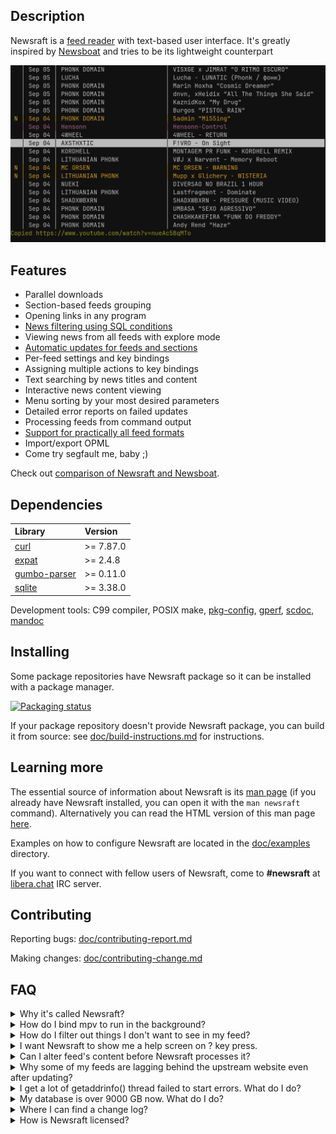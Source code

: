 ## Description

Newsraft is a [feed reader](https://en.wikipedia.org/wiki/News_aggregator) with
text-based user interface. It's greatly inspired by
[Newsboat](https://www.newsboat.org) and tries to be its lightweight counterpart

![Newsraft in action](doc/newsraft.png)

## Features

* Parallel downloads
* Section-based feeds grouping
* Opening links in any program
* [News filtering using SQL conditions](https://newsraft.codeberg.page/#item-rule_(*))
* Viewing news from all feeds with explore mode
* [Automatic updates for feeds and sections](https://newsraft.codeberg.page/#reload-period_(*))
* Per-feed settings and key bindings
* Assigning multiple actions to key bindings
* Text searching by news titles and content
* Interactive news content viewing
* Menu sorting by your most desired parameters
* Detailed error reports on failed updates
* Processing feeds from command output
* [Support for practically all feed formats](https://newsraft.codeberg.page/#FORMATS_SUPPORT)
* Import/export OPML
* Come try segfault me, baby ;)

Check out [comparison of Newsraft and Newsboat](https://codeberg.org/newsraft/newsraft/src/branch/main/doc/comparison-newsboat.md).

## Dependencies

| Library                                                        | Version   |
|:---------------------------------------------------------------|:----------|
| [curl](https://curl.se)                                        | >= 7.87.0 |
| [expat](https://github.com/libexpat/libexpat)                  | >= 2.4.8  |
| [gumbo-parser](https://codeberg.org/gumbo-parser/gumbo-parser) | >= 0.11.0 |
| [sqlite](https://www.sqlite.org)                               | >= 3.38.0 |

Development tools: C99 compiler, POSIX make, [pkg-config](https://www.freedesktop.org/wiki/Software/pkg-config), [gperf](https://www.gnu.org/software/gperf), [scdoc](https://git.sr.ht/~sircmpwn/scdoc), [mandoc](https://mandoc.bsd.lv)

## Installing

Some package repositories have Newsraft package so it can be installed with a
package manager.

[![Packaging status](https://repology.org/badge/vertical-allrepos/newsraft.svg?columns=4)](https://repology.org/project/newsraft/versions)

If your package repository doesn't provide Newsraft package, you can build it
from source: see [doc/build-instructions.md](https://codeberg.org/newsraft/newsraft/src/branch/main/doc/build-instructions.md)
for instructions.

## Learning more

The essential source of information about Newsraft is its
[man page](https://codeberg.org/newsraft/newsraft/src/branch/main/doc/newsraft.1)
(if you already have Newsraft installed, you can open it with the `man newsraft` command).
Alternatively you can read the HTML version of this man page [here](https://newsraft.codeberg.page).

Examples on how to configure Newsraft are located in the
[doc/examples](https://codeberg.org/newsraft/newsraft/src/branch/main/doc/examples)
directory.

If you want to connect with fellow users of Newsraft, come to **#newsraft** at [libera.chat](https://libera.chat) IRC server.

## Contributing

Reporting bugs: [doc/contributing-report.md](https://codeberg.org/newsraft/newsraft/src/branch/main/doc/contributing-report.md)

Making changes: [doc/contributing-change.md](https://codeberg.org/newsraft/newsraft/src/branch/main/doc/contributing-change.md)

## FAQ

<details>
	<summary>Why it's called Newsraft?</summary>
	This is a rip-off of <a href="https://www.newsboat.org">Newsboat</a>, replacing "boat" with "raft", which emphasizes a smaller codebase.
</details>

<details>
	<summary>How do I bind mpv to run in the background?</summary>
	<code>bind m exec setsid mpv --terminal=no "%l" &amp;</code>
</details>

<details>
	<summary>How do I filter out things I don't want to see in my feed?</summary>
	See <a href="https://newsraft.codeberg.page/#item-rule_(*)">item-rule</a> setting.
</details>

<details>
	<summary>I want Newsraft to show me a help screen on ? key press.</summary>
	Easy. Just put <code>bind ? exec man newsraft</code> into your <code>config</code> file.
</details>

<details>
	<summary>Can I alter feed's content before Newsraft processes it?</summary>
	Yes, you can do practically anything before Newsraft takes over. It's done
	via shell interlayer: any shell command in between of <code>$(</code>
	and <code>)</code> will be executed on reload and its standard output will
	be taken for a feed content. Here are examples of such feeds:<br>
	<code>$(gemget -sq gemini://example.org/feed.xml) "Simple blog"</code><br>
	<code>$($HOME/bin/html2rss http://example.org/index.html) "Local news"</code>
</details>

<details>
	<summary>Why some of my feeds are lagging behind the upstream website even after updating?</summary>
	Some web servers ask Newsraft to withhold content to reduce network load. Newsraft fulfills these web server wishes by default. There are settings to disable Newsraft's respect for web servers and make it a bad boy, if you are that kind of person.
</details>

<details>
	<summary>I get a lot of getaddrinfo() thread failed to start errors. What do I do?</summary>
	Usually it happens because your setup can't handle many concurrent DNS resolves. Try to reduce the value of setting <code>download-max-connections</code>.
</details>

<details>
	<summary>My database is over 9000 GB now. What do I do?</summary>
	<ul>
		<li>Set capacity limit on some of your heavy feeds via <a href="https://newsraft.codeberg.page/#item-limit_(*)">item-limit</a> setting</li>
		<li>Delete cache of feeds you unsubscribed from with <code>newsraft -e purge-abandoned</code></li>
	</ul>
</details>

<details>
	<summary>Where I can find a change log?</summary>
	See <a href="https://codeberg.org/newsraft/newsraft/src/branch/main/doc/changes.md">doc/changes.md</a> file.
</details>

<details>
	<summary>How is Newsraft licensed?</summary>
	The license is <a href="https://codeberg.org/newsraft/newsraft/src/branch/main/doc/license.txt">ISC</a> because its name is sweet.
</details>
